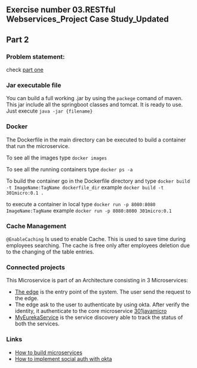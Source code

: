 ## Exercise number 03.RESTful Webservices_Project Case Study_Updated
## Part 2

### Problem statement: 
check [part one](https://github.com/mancio/301JavaMicro) 

### Jar executable file
You can build a full working .jar by using the ```packege``` comand of maven.
This jar include all the springboot classes and tomcat. It is ready to use.
Just execute ```java -jar {filename}```

### Docker
The Dockerfile in the main directory can be executed to build a container
that run the microservice.

To see all the images type
```docker images```

To see all the running containers type
```docker ps -a```

To build the container go in the Dockerfile directory and type 
```docker build -t ImageName:TagName dockerfile_dir```
example ```docker build -t 301micro:0.1 .```

to execute a container in local type ```docker run -p 8080:8080 ImageName:TagName```
example ```docker run -p 8080:8080 301micro:0.1```

### Cache Management
```@EnableCaching``` Is used to enable Cache. This is used to save time during 
employees searching. The cache is free only after employees deletion due to the
changing of the table entries.

### Connected projects
This Microservice is part of an Architecture consisting in 3 Microservices:
 * [The edge](https://github.com/mancio/edge-service) is the entry point of the system. The user send the request to the edge.
 * The edge ask to the user to authenticate by using okta. After verify the identity,
 it authenticate to the core microservice [301javamicro](https://github.com/mancio/301JavaMicro_part2)
 * [MyEurekaService](https://github.com/mancio/MyEurekaService) is the service discovery able to track the status of both the services.

### Links
* [How to build microservices](https://developer.okta.com/blog/2017/06/15/build-microservices-architecture-spring-boot)
* [How to implement social auth with okta](https://developer.okta.com/blog/2018/02/13/secure-spring-microservices-with-oauth)
